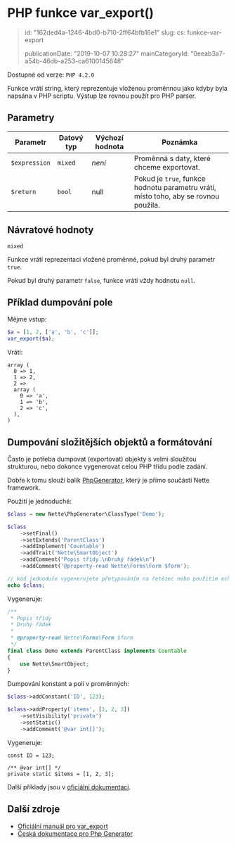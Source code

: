 PHP funkce var_export()
=======================

> id: "162ded4a-1246-4bd0-b710-2ff64bfb16e1"
> slug:
> 	cs: funkce-var-export
>
> publicationDate: "2019-10-07 10:28:27"
> mainCategoryId: "0eeab3a7-a54b-46db-a253-ca6100145648"

Dostupné od verze: `PHP 4.2.0`

Funkce vrátí string, který reprezentuje vloženou proměnnou jako kdyby byla napsána v PHP scriptu. Výstup lze rovnou použít pro PHP parser.

Parametry
---------

| Parametr | Datový typ | Výchozí hodnota | Poznámka |
|----------|------------|-----------------|----------|
| `$expression` | `mixed` | *není* | Proměnná s daty, které chceme exportovat. |
| `$return` | `bool` | null | Pokud je `true`, funkce hodnotu parametru vrátí, místo toho, aby se rovnou použila. |

Návratové hodnoty
-----------------

`mixed`

Funkce vrátí reprezentaci vložené proměnné, pokud byl druhý parametr `true`.

Pokud byl druhý parametr `false`, funkce vrátí vždy hodnotu `null`.

Příklad dumpování pole
----------------------

Mějme vstup:

```php
$a = [1, 2, ['a', 'b', 'c']];
var_export($a);
```

Vrátí:

```
array (
  0 => 1,
  1 => 2,
  2 =>
  array (
    0 => 'a',
    1 => 'b',
    2 => 'c',
  ),
)
```

Dumpování složitějších objektů a formátování
--------------------------------------------

Často je potřeba dumpovat (exportovat) objekty s velmi sloužitou strukturou, nebo dokonce vygenerovat celou PHP třídu podle zadání.

Dobře k tomu slouží balík [PhpGenerator](https://github.com/nette/php-generator), který je přímo součástí Nette framework.

Použití je jednoduché:

```php
$class = new Nette\PhpGenerator\ClassType('Demo');

$class
    ->setFinal()
    ->setExtends('ParentClass')
    ->addImplement('Countable')
    ->addTrait('Nette\SmartObject')
    ->addComment("Popis třídy.\nDruhý řádek\n")
    ->addComment('@property-read Nette\Forms\Form $form');

// kód jednoduše vygenerujete přetypováním na řetězec nebo použitím echo:
echo $class;
```

Vygeneruje:

```php
/**
 * Popis třídy
 * Druhý řádek
 *
 * @property-read Nette\Forms\Form $form
 */
final class Demo extends ParentClass implements Countable
{
    use Nette\SmartObject;
}
```

Dumpování konstant a polí v proměnných:

```php
$class->addConstant('ID', 123);

$class->addProperty('items', [1, 2, 3])
    ->setVisibility('private')
    ->setStatic()
    ->addComment('@var int[]');
```

Vygeneruje:

```
const ID = 123;

/** @var int[] */
private static $items = [1, 2, 3];
```

Další příklady jsou v [oficiální dokumentaci](https://doc.nette.org/cs/3.0/php-generator).

Další zdroje
------------

- [Oficiální manuál pro var_export](https://www.php.net/manual/en/function.var-export.php)
- [Česká dokumentace pro Php Generator](https://doc.nette.org/cs/3.0/php-generator)
